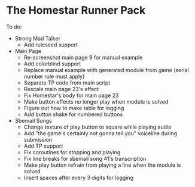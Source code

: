 # The Homestar Runner Pack

To do:

* Strong Mad Talker
  * Add ruleseed support
* Main Page
  * Re-screenshot main page 9 for manual example
  * Add colorblind support
  * Replace manual example with generated module from game (serial number rule must apply)
  * Separate TP code from main script
  * Rescale main page 23's effect
  * Fix Homestar's body for main page 23
  * Make button effects no longer play when module is solved
  * Figure out how to make table for logging
  * Add button shake for numbered buttons
* Sbemail Songs
  * Change texture of play button to square while playing audio
  * Add "the game's certainly not gonna tell you" voiceline during submission
  * Add TP support
  * Fix coroutines for stopping and playing
  * Fix line breaks for sbemail song 41's transcription
  * Make play button refrain from playing a line when the module is solved
  * Insert spaces after every 3 digits for logging
